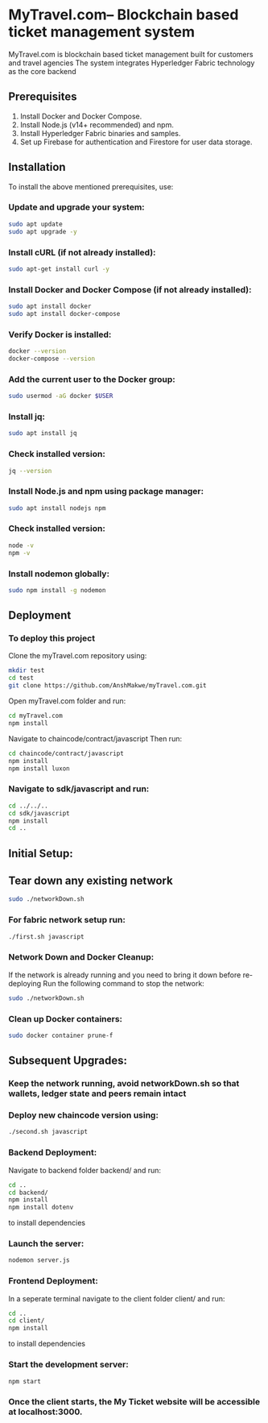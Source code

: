 
# MyTravel.com– Blockchain based ticket management system

MyTravel.com is blockchain based ticket management built for customers and travel agencies
The system integrates Hyperledger Fabric technology as the core backend



## Prerequisites

1. Install Docker and Docker Compose.
2. Install Node.js (v14+ recommended) and npm.
3. Install Hyperledger Fabric binaries and samples.
4. Set up Firebase for authentication and Firestore for user data storage.
## Installation

To install the above mentioned prerequisites, use:

### Update and upgrade your system:
```bash
sudo apt update
sudo apt upgrade -y
```

### Install cURL (if not already installed):
```bash
sudo apt-get install curl -y
```

### Install Docker and Docker Compose (if not already installed):
```bash
sudo apt install docker
sudo apt install docker-compose 
```
### Verify Docker is installed:
```bash
docker --version
docker-compose --version
```
### Add the current user to the Docker group:
```bash
sudo usermod -aG docker $USER
```
### Install jq:
```bash
sudo apt install jq
```
### Check installed version:
```bash
jq --version
```
### Install Node.js and npm using package manager:
```bash
sudo apt install nodejs npm
```
### Check installed version:
```bash
node -v
npm -v
```
### Install nodemon globally:
```bash
sudo npm install -g nodemon
```





    
## Deployment

### To deploy this project

Clone the myTravel.com repository using:
```bash
mkdir test
cd test
git clone https://github.com/AnshMakwe/myTravel.com.git
```

Open myTravel.com folder and run:
```bash
cd myTravel.com  
npm install
```


Navigate to chaincode/contract/javascript
Then run:
```bash
cd chaincode/contract/javascript
npm install
npm install luxon
```

### Navigate to sdk/javascript and run:
```bash
cd ../../..
cd sdk/javascript
npm install
cd ..
```

## Initial Setup:

## Tear down any existing network
```bash
sudo ./networkDown.sh
```

### For fabric network setup run:
```bash
./first.sh javascript
```
### Network Down and Docker Cleanup:
If the network is already running and you need to bring it down before re-deploying
Run the following command to stop the network:
```bash
sudo ./networkDown.sh
```
### Clean up Docker containers:
```bash
sudo docker container prune-f
```

## Subsequent Upgrades:
### Keep the network running, avoid networkDown.sh so that wallets, ledger state and peers remain intact


### Deploy new chaincode version using:
```bash
./second.sh javascript
```



### Backend Deployment:
Navigate to backend folder backend/ and run:
```bash
cd ..
cd backend/
npm install
npm install dotenv
```
to install dependencies

### Launch the server:
```bash
nodemon server.js
```

### Frontend Deployment:
In a seperate terminal navigate to the client folder client/ and run:
```bash
cd ..
cd client/
npm install
```
to install dependencies

### Start the development server:
```bash
npm start
```
### Once the client starts, the My Ticket website will be accessible at localhost:3000.




